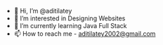 - 👋 Hi, I’m @aditilatey
- 👀 I’m interested in Designing Websites
- 🌱 I’m currently learning Java Full Stack
- 📫 How to reach me - aditilatey2002@gmail.com

<!---
aditilatey/aditilatey is a ✨ special ✨ repository because its `README.md` (this file) appears on your GitHub profile.
You can click the Preview link to take a look at your changes.
--->
